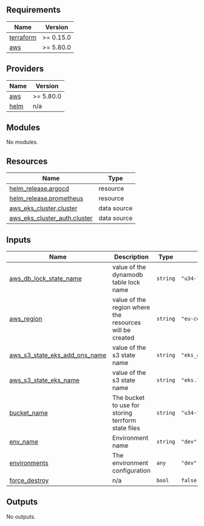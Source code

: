 <!-- BEGIN_TF_DOCS -->
## Requirements

| Name | Version |
|------|---------|
| <a name="requirement_terraform"></a> [terraform](#requirement\_terraform) | >= 0.15.0 |
| <a name="requirement_aws"></a> [aws](#requirement\_aws) | >= 5.80.0 |

## Providers

| Name | Version |
|------|---------|
| <a name="provider_aws"></a> [aws](#provider\_aws) | >= 5.80.0 |
| <a name="provider_helm"></a> [helm](#provider\_helm) | n/a |

## Modules

No modules.

## Resources

| Name | Type |
|------|------|
| [helm_release.argocd](https://registry.terraform.io/providers/hashicorp/helm/latest/docs/resources/release) | resource |
| [helm_release.prometheus](https://registry.terraform.io/providers/hashicorp/helm/latest/docs/resources/release) | resource |
| [aws_eks_cluster.cluster](https://registry.terraform.io/providers/hashicorp/aws/latest/docs/data-sources/eks_cluster) | data source |
| [aws_eks_cluster_auth.cluster](https://registry.terraform.io/providers/hashicorp/aws/latest/docs/data-sources/eks_cluster_auth) | data source |

## Inputs

| Name | Description | Type | Default | Required |
|------|-------------|------|---------|:--------:|
| <a name="input_aws_db_lock_state_name"></a> [aws\_db\_lock\_state\_name](#input\_aws\_db\_lock\_state\_name) | value of the dynamodb table lock name | `string` | `"u34-lock"` | no |
| <a name="input_aws_region"></a> [aws\_region](#input\_aws\_region) | value of the region where the resources will be created | `string` | `"eu-central-1"` | no |
| <a name="input_aws_s3_state_eks_add_ons_name"></a> [aws\_s3\_state\_eks\_add\_ons\_name](#input\_aws\_s3\_state\_eks\_add\_ons\_name) | value of the s3 state name | `string` | `"eks_add_ons.tfstate"` | no |
| <a name="input_aws_s3_state_eks_name"></a> [aws\_s3\_state\_eks\_name](#input\_aws\_s3\_state\_eks\_name) | value of the s3 state name | `string` | `"eks.tfstate"` | no |
| <a name="input_bucket_name"></a> [bucket\_name](#input\_bucket\_name) | The bucket to use for storing terrform state files | `string` | `"u34-tfstate"` | no |
| <a name="input_env_name"></a> [env\_name](#input\_env\_name) | Environment name | `string` | `"dev"` | no |
| <a name="input_environments"></a> [environments](#input\_environments) | The environment configuration | `any` | `"dev"` | no |
| <a name="input_force_destroy"></a> [force\_destroy](#input\_force\_destroy) | n/a | `bool` | `false` | no |

## Outputs

No outputs.
<!-- END_TF_DOCS -->
